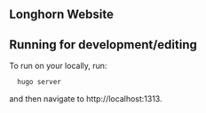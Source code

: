 Longhorn Website
------------

## Running for development/editing

To run on your locally, run:

```bash
  hugo server
```

and then navigate to http://localhost:1313.  